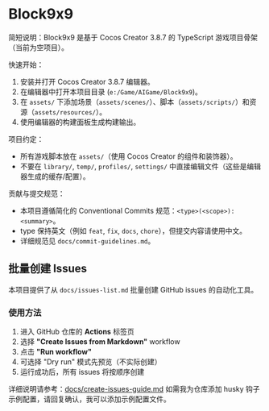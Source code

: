 # Block9x9

简短说明：Block9x9 是基于 Cocos Creator 3.8.7 的 TypeScript 游戏项目骨架（当前为空项目）。

快速开始：

1. 安装并打开 Cocos Creator 3.8.7 编辑器。
2. 在编辑器中打开本项目目录 (`e:/Game/AIGame/Block9x9`)。
3. 在 `assets/` 下添加场景（`assets/scenes/`）、脚本（`assets/scripts/`）和资源（`assets/resources/`）。
4. 使用编辑器的构建面板生成构建输出。

项目约定：

- 所有游戏脚本放在 `assets/`（使用 Cocos Creator 的组件和装饰器）。
- 不要在 `library/`, `temp/`, `profiles/`, `settings/` 中直接编辑文件（这些是编辑器生成的缓存/配置）。

贡献与提交规范：

- 本项目遵循简化的 Conventional Commits 规范：`<type>(<scope>): <summary>`。
- type 保持英文（例如 `feat`, `fix`, `docs`, `chore`），但提交内容请使用中文。
- 详细规范见 `docs/commit-guidelines.md`。

## 批量创建 Issues

本项目提供了从 `docs/issues-list.md` 批量创建 GitHub issues 的自动化工具。

### 使用方法

1. 进入 GitHub 仓库的 **Actions** 标签页
2. 选择 **"Create Issues from Markdown"** workflow
3. 点击 **"Run workflow"**
4. 可选择 "Dry run" 模式先预览（不实际创建）
5. 运行成功后，所有 issues 将按顺序创建

详细说明请参考：[docs/create-issues-guide.md](docs/create-issues-guide.md)
如需我为仓库添加 husky 钩子示例配置，请回复确认，我可以添加示例配置文件。
